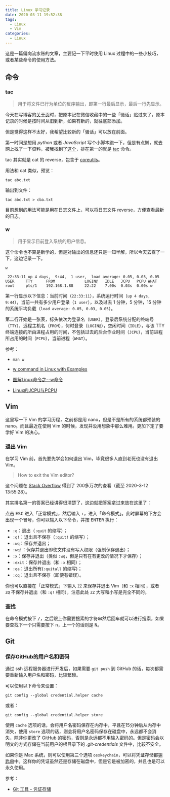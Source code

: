 ```yaml
---
title: Linux 学习记录
date: 2020-03-11 19:52:38
tags:
  - Linux
  - Vim
categories:
  - Linux
---
```


这是一篇偏向流水账的文章，主要记一下平时使用 Linux 过程中的一些小技巧，或者某些命令的使用方法。

<!-- more -->

##  命令

### tac

>   用于将文件已行为单位的反序输出，即第一行最后显示，最后一行先显示。

今天在写博客的[关于页](/about)时，把原本记在微信收藏中的一些「骚话」贴过来了，原本记录的时候是按时间从旧到新，如果有新的，就往底部添加。

但是觉得这样不太好，我希望比较新的「骚话」可以放在前面。

第一时间是想用 _python_ 或者 _JavaScript_ 写个小脚本跑一下，但是有点懒，就去网上找了一下资料，被我找到了[这个](https://www.itranslater.com/qa/details/2106725530790790144)，排在第一的就是 [tac](https://man.linuxde.net/tac) 命令。

tac 其实就是 cat 的 reverse，包含于 [coreutils](https://zh.wikipedia.org/zh-hans/GNU%E6%A0%B8%E5%BF%83%E5%B7%A5%E5%85%B7%E7%BB%84)。

用法和 cat 类似，预览：

```shell
tac abc.txt
```

输出到文件：

```shell
tac abc.txt > cba.txt
```

目前想到的用法可能是用在日志文件上，可以将日志文件 reverse，方便查看最新的日志。

### w

>   用于显示目前登入系统的用户信息。

这个命令也不算是新学的，但是对输出的信息还只是一知半解，所以今天去查了一下，这边记录一下。

```shell
w
```

```
 22:33:11 up 4 days,  9:44,  1 user,  load average: 0.05, 0.03, 0.05
USER     TTY      FROM             LOGIN@   IDLE   JCPU   PCPU WHAT
root     pts/1    192.168.1.88     22:22    7.00s  0.03s  0.00s w
```

第一行显示以下信息：当前时间（`22:33:11`），系统运行时间（`up 4 days,  9:44`），当前一共有多少用户登录（`1 user`），以及过去 1 分钟，5 分钟，15 分钟的系统平均负载（`load average: 0.05, 0.03, 0.05`）。

第二行开始是一张表，标头依次为登录名（`USER`），登录后系统分配的终端号（`TTY`），远程主机名（`FROM`），何时登录（`LOGIN@`），空闲时间（`IDLE`），与该 TTY 终端连接的所由进程占用的时间，不包括过去的后台作业时间（`JCPU`），当前进程所占用的时间（`PCPU`），当前进程（`WHAT`）。

参考：

*  
    ```shell
    man w
    ```

*  [w command in Linux with Examples](https://www.geeksforgeeks.org/w-command-in-linux-with-examples/)

*  [图解Linux命令之--w命令](https://blog.csdn.net/Jerry_1126/article/details/52088987)

*  [Linux的JCPU与PCPU](https://blog.csdn.net/zzxian/article/details/8070144)

##  Vim

这里写一下 Vim 的学习历程，之前都是用 nano，但是不是所有的系统都预装的 nano。而且最近在使用 Vim 的时候，发现并没用想象中那么难用。更加下定了要学好 Vim 的决心。

### 退出 Vim

在学习 Vim 前，首先要先学会如何退出 Vim，毕竟很多人直到老死也没有退出 Vim。

>   How to exit the Vim editor?

这个问题在 [Stack Overflow](https://stackoverflow.com/questions/11828270/how-do-i-exit-the-vim-editor) 得到了 200多万次的查看（截至 2020-3-12 13:55:28）。

其实排名第一的答案已经讲得很清楚了，这边就把答案拿过来放在这里了：

点击 <kbd>ESC</kbd> 进入「正常模式」，然后输入 <kbd>:</kbd>，进入「命令模式」。此时屏幕的下方会出现一个冒号，你可以输入以下命令，并按 <kbd>ENTER</kbd> 执行：

*   `:q`：退出（`:quit` 的缩写）；
*   `:q!`：退出且不保存（`:quit!` 的缩写）；
*   `:wq`：保存并退出；
*   `:wq!`：保存并退出即使文件没有写入权限（强制保存退出）；
*   `:x`：保存并退出（类似 `:wq`，但是只有在有更改的情况下才保存）；
*   `:exit`：保存并退出（和 `:x` 相同）；
*   `:qa`：退出所有(`:quitall` 的缩写)；
*   `:cq`：退出且不保存（即便有错误）。

你也可以直接在「正常模式」下输入 `ZZ` 来保存并退出 Vim（和 `:x` 相同），或者 `ZQ` 不保存并退出（和 `:q!` 相同），注意此处 `ZZ` 大写和小写是完全不同的。

### 查找

在命令模式按下 <kbd>/</kbd>，之后跟上你需要搜索的字符串然后回车就可以进行搜索，如果要查找下一个只需要按下 <kbd>n</kbd>，上一个的话则是 <kbd>N</kbd>。

##  Git

### 保存GitHub的用户名和密码

通过 ssh 远程服务器进行开发后，如果需要 `git push` 到 GitHub 的话，每次都需要重新输入用户名和密码，比较繁琐。

可以使用以下命令来设置：

```shell
git config --global credential.helper cache
```

或者：

```shell
git config --global credential.helper store
```

使用 `cache` 选项的话，会将用户名密码保存在内存中，平且在15分钟后从内存中消失，使用 `store` 选项的话，则会将用户名密码保存在磁盘中，永远都不会消失，除非你更改了 GitHub 的密码，否则是永远都不用输入密码的。但是密码会以明文的方式存储在当前用户的根目录下的 *.git-credentials* 文件中，比较不安全。

如果你是 Mac 系统，则可以使用第三个选项 `osxkeychain`，可以将凭证存储都[钥匙串](https://support.apple.com/zh-cn/HT204085)中。这样你的凭证虽然还是存储在磁盘中，但是它是被加密的，并且也是可以永久使用。

参考：

*   [Git 工具 - 凭证存储](https://git-scm.com/book/zh/v2/Git-%E5%B7%A5%E5%85%B7-%E5%87%AD%E8%AF%81%E5%AD%98%E5%82%A8)